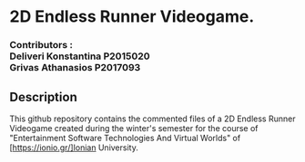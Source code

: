 # 2D Endless Runner Videogame.
### Contributors :<br>Deliveri Konstantina P2015020<br>Grivas Athanasios P2017093

## Description
This github repository contains the commented files of a 2D Endless Runner Videogame created during the winter's semester for the course of "Entertainment Software Technologies And Virtual Worlds" of [https://ionio.gr/]Ionian University.
